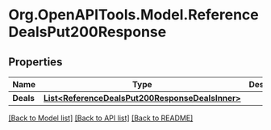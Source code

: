 # Org.OpenAPITools.Model.ReferenceDealsPut200Response

## Properties

Name | Type | Description | Notes
------------ | ------------- | ------------- | -------------
**Deals** | [**List&lt;ReferenceDealsPut200ResponseDealsInner&gt;**](ReferenceDealsPut200ResponseDealsInner.md) |  | [optional] 

[[Back to Model list]](../README.md#documentation-for-models) [[Back to API list]](../README.md#documentation-for-api-endpoints) [[Back to README]](../README.md)

